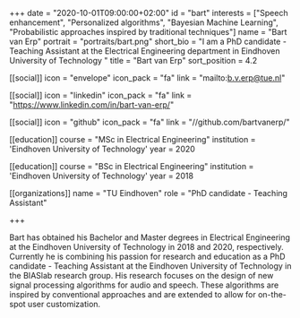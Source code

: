 +++
date = "2020-10-01T09:00:00+02:00"
id = "bart"
interests = ["Speech enhancement", "Personalized algorithms", "Bayesian Machine Learning", "Probabilistic approaches inspired by traditional techniques"]
name = "Bart van Erp"
portrait = "portraits/bart.png"
short_bio = "I am a PhD candidate - Teaching Assistant at the Electrical Engineering department in Eindhoven University of Technology "
title = "Bart van Erp"
sort_position = 4.2

[[social]]
    icon = "envelope"
    icon_pack = "fa"
    link = "mailto:b.v.erp@tue.nl"
	
[[social]]
    icon = "linkedin"
    icon_pack = "fa"
    link = "https://www.linkedin.com/in/bart-van-erp/"

[[social]]
    icon = "github"
    icon_pack = "fa"
    link = "//github.com/bartvanerp/"

[[education]]
    course = "MSc in Electrical Engineering"
    institution = 'Eindhoven University of Technology'
    year = 2020

[[education]]
    course = "BSc in Electrical Engineering"
    institution = 'Eindhoven University of Technology'
    year = 2018

[[organizations]]
    name = "TU Eindhoven"
    role = "PhD candidate - Teaching Assistant"

+++

Bart has obtained his Bachelor and Master degrees in Electrical Engineering at the Eindhoven University of Technology in 2018 and 2020, respectively. 
Currently he is combining his passion for research and education as a PhD candidate - Teaching Assistant at the Eindhoven University of Technology in the BIASlab research group. 
His research focuses on the design of new signal processing algorithms for audio and speech. 
These algorithms are inspired by conventional approaches and are extended to allow for on-the-spot user customization.